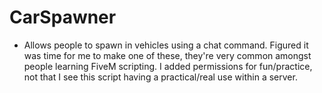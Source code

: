 # CarSpawner
 
-  Allows people to spawn in vehicles using a chat command. Figured it was time for me to make one of these, they're very common amongst people learning FiveM scripting. I added permissions for fun/practice, not that I see this script having a practical/real use within a server.
